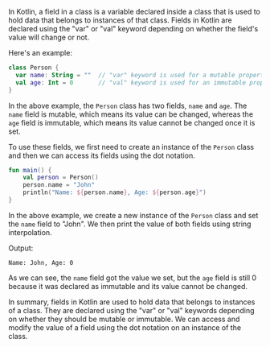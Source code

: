 In Kotlin, a field in a class is a variable declared inside a class that is used to hold data that belongs to instances of that class. Fields in Kotlin are declared using the "var" or "val" keyword depending on whether the field's value will change or not. 

Here's an example:

```kotlin
class Person {
  var name: String = ""  // "var" keyword is used for a mutable property
  val age: Int = 0       // "val" keyword is used for an immutable property
}
```

In the above example, the `Person` class has two fields, `name` and `age`. The `name` field is mutable, which means its value can be changed, whereas the `age` field is immutable, which means its value cannot be changed once it is set.

To use these fields, we first need to create an instance of the `Person` class and then we can access its fields using the dot notation.

```kotlin
fun main() {
    val person = Person()
    person.name = "John"
    println("Name: ${person.name}, Age: ${person.age}")
}
```

In the above example, we create a new instance of the `Person` class and set the `name` field to "John". We then print the value of both fields using string interpolation.

Output:
```
Name: John, Age: 0
```

As we can see, the `name` field got the value we set, but the `age` field is still 0 because it was declared as immutable and its value cannot be changed.

In summary, fields in Kotlin are used to hold data that belongs to instances of a class. They are declared using the "var" or "val" keywords depending on whether they should be mutable or immutable. We can access and modify the value of a field using the dot notation on an instance of the class.